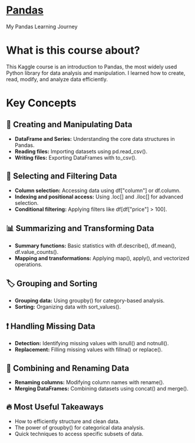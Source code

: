 # [Pandas](https://www.kaggle.com/learn/pandas)
My Pandas Learning Journey
# What is this course about?
This Kaggle course is an introduction to Pandas, the most widely used Python library for data analysis and manipulation. I learned how to create, read, modify, and analyze data efficiently.
# Key Concepts
## 📌 Creating and Manipulating Data
* **DataFrame and Series:** Understanding the core data structures in Pandas.
* **Reading files:** Importing datasets using pd.read_csv().
* **Writing files:** Exporting DataFrames with to_csv().
## 🔎 Selecting and Filtering Data 
* **Column selection:** Accessing data using df["column"] or df.column.
* **Indexing and positional access:** Using .loc[] and .iloc[] for advanced selection.
* **Conditional filtering:** Applying filters like df[df["price"] > 100].
## 📊 Summarizing and Transforming Data
* **Summary functions:** Basic statistics with df.describe(), df.mean(), df.value_counts().
* **Mapping and transformations:** Applying map(), apply(), and vectorized operations.
## 🏷️ Grouping and Sorting
* **Grouping data:** Using groupby() for category-based analysis.
* **Sorting:** Organizing data with sort_values().
## ❗ Handling Missing Data
* **Detection:** Identifying missing values with isnull() and notnull().
* **Replacement:** Filling missing values with fillna() or replace().
## 🔄 Combining and Renaming Data
* **Renaming columns:** Modifying column names with rename().
* **Merging DataFrames:** Combining datasets using concat() and merge().
## 🔥 Most Useful Takeaways
* How to efficiently structure and clean data.
* The power of groupby() for categorical data analysis.
* Quick techniques to access specific subsets of data.
